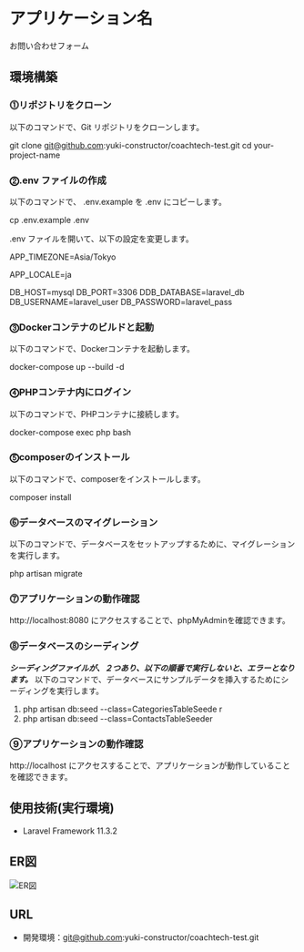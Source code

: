 # アプリケーション名
お問い合わせフォーム


## 環境構築

### ⓵リポジトリをクローン

以下のコマンドで、Git リポジトリをクローンします。

git clone git@github.com:yuki-constructor/coachtech-test.git cd your-project-name


### ⓶.env ファイルの作成

以下のコマンドで、 .env.example を .env にコピーします。

cp .env.example .env

.env ファイルを開いて、以下の設定を変更します。

APP_TIMEZONE=Asia/Tokyo

APP_LOCALE=ja

DB_HOST=mysql
DB_PORT=3306
DDB_DATABASE=laravel_db
DB_USERNAME=laravel_user
DB_PASSWORD=laravel_pass


### ⓷Dockerコンテナのビルドと起動

以下のコマンドで、Dockerコンテナを起動します。

docker-compose up --build -d


### ⓸PHPコンテナ内にログイン

以下のコマンドで、PHPコンテナに接続します。

docker-compose exec php bash


### ⓹composerのインストール

以下のコマンドで、composerをインストールします。

composer install


### ⓺データベースのマイグレーション

以下のコマンドで、データベースをセットアップするために、マイグレーションを実行します。

php artisan migrate


### ⓻アプリケーションの動作確認

 http://localhost:8080 にアクセスすることで、phpMyAdminを確認できます。


### ⓼データベースのシーディング

***シーディングファイルが、２つあり、以下の順番で実行しないと、エラーとなります。***
以下のコマンドで、データベースにサンプルデータを挿入するためにシーディングを実行します。

1. php artisan db:seed --class=CategoriesTableSeede
r
2. php artisan db:seed --class=ContactsTableSeeder


### ⑨アプリケーションの動作確認

 http://localhost にアクセスすることで、アプリケーションが動作していることを確認できます。


## 使用技術(実行環境)
- Laravel Framework 11.3.2

## ER図
![ER図](https://github.com/user-attachments/assets/f64c5674-6d4e-445c-aaad-93b042ec3cd8)

## URL
- 開発環境：git@github.com:yuki-constructor/coachtech-test.git







